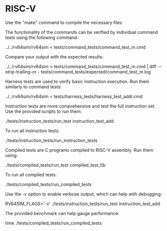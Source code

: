 # RISC-V

Use the "make" command to compile the necessary files

The functionality of the commands can be verified by individual command tests using the following command:

../../rv64sim/rv64sim < tests/command_tests/command_test_m.cmd

Compare your output with the expected results:

../../rv64sim/rv64sim < tests/command_tests/command_test_m.cmd | diff --strip-trailing-cr - tests/command_tests/expected/command_test_m.log

Harness tests are used to verify basic instruction execution. Run them similarly to command tests:

../../rv64sim/rv64sim < tests/harness_tests/harness_test_addi.cmd

Instruction tests are more comprehensive and test the full instruction set. Use the provided scripts to run them:

./tests/instruction_tests/run_test instruction_test_add

To run all instruction tests:

./tests/instruction_tests/run_instruction_tests

Compiled tests are C programs compiled to RISC-V assembly. Run them using:

./tests/compiled_tests/run_test compiled_test_fib

To run all compiled tests:

./tests/compiled_tests/run_compiled_tests

Use the -v option to enable verbose output, which can help with debugging:

RV64SIM_FLAGS='-v' ./tests/instruction_tests/run_test instruction_test_add
   
The provided benchmark can help gauge performance:

time ./tests/compiled_tests/run_compiled_tests
